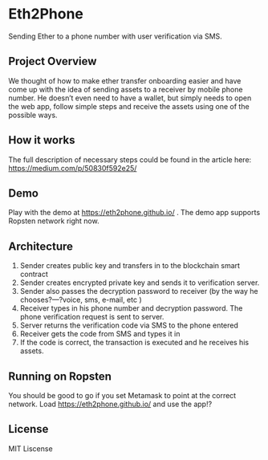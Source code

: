 # Eth2Phone
Sending Ether to a phone number with user verification via SMS.

## Project Overview
We thought of how to make ether transfer onboarding easier and have come up with the idea of sending assets to a receiver by mobile phone number. He doesn’t even need to have a wallet, but simply needs to open the web app, follow simple steps and receive the assets using one of the possible ways.

## How it works
The full description of necessary steps could be found in the article here:
https://medium.com/p/50830f592e25/

## Demo
Play with the demo at https://eth2phone.github.io/ . The demo app supports Ropsten network right now.

## Architecture
1. Sender creates public key and transfers in to the blockchain smart contract
2. Sender creates encrypted private key and sends it to verification server.
3. Sender also passes the decryption password to receiver (by the way he chooses?—?voice, sms, e-mail, etc )
4. Receiver types in his phone number and decryption password. The phone verification request is sent to server.
5. Server returns the verification code via SMS to the phone entered
6. Receiver gets the code from SMS and types it in 
7. If the code is correct, the transaction is executed and he receives his assets.

## Running on Ropsten
You should be good to go if you set Metamask to point at the correct network.
Load https://eth2phone.github.io/ and use the app!?

## License
MIT Liscense 
